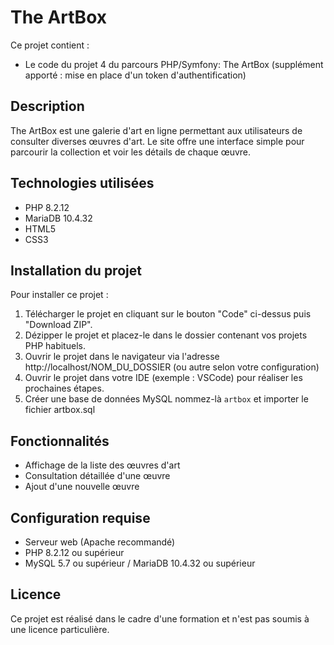 # The ArtBox

Ce projet contient : 
* Le code du projet 4 du parcours PHP/Symfony: The ArtBox 
(supplément apporté : mise en place d'un token d'authentification)

## Description

The ArtBox est une galerie d'art en ligne permettant aux utilisateurs de consulter diverses œuvres d'art. Le site offre une interface simple pour parcourir la collection et voir les détails de chaque œuvre.

## Technologies utilisées

- PHP 8.2.12
- MariaDB 10.4.32
- HTML5
- CSS3

## Installation du projet

Pour installer ce projet : 
1. Télécharger le projet en cliquant sur le bouton "Code" ci-dessus puis "Download ZIP".
2. Dézipper le projet et placez-le dans le dossier contenant vos projets PHP habituels.
3. Ouvrir le projet dans le navigateur via l'adresse http://localhost/NOM_DU_DOSSIER (ou autre selon votre configuration)
4. Ouvrir le projet dans votre IDE (exemple : VSCode) pour réaliser les prochaines étapes.
5. Créer une base de données MySQL nommez-là `artbox` et importer le fichier artbox.sql


## Fonctionnalités

- Affichage de la liste des œuvres d'art
- Consultation détaillée d'une œuvre
- Ajout d'une nouvelle œuvre 

## Configuration requise

- Serveur web (Apache recommandé)
- PHP 8.2.12 ou supérieur
- MySQL 5.7 ou supérieur / MariaDB 10.4.32 ou supérieur

## Licence

Ce projet est réalisé dans le cadre d'une formation et n'est pas soumis à une licence particulière.
